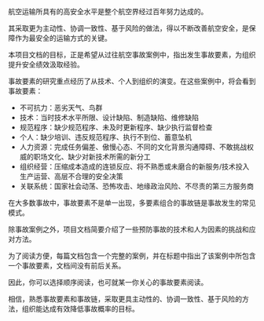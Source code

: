 航空运输所具有的高安全水平是整个航空界经过百年努力达成的。

其采取更为主动性、协调一致性、基于风险的做法，得以不断改善航空安全，是保障作为最安全的运输方式的关键。

本项目文档的目标，正是希望从过往航空事故案例中，指出发生事故要素，为组织提升安全绩效汲取经验。

事故要素的研究重点经历了从技术、个人到组织的演变。在这些案例中，将会看到事故要素：

 - 不可抗力：恶劣天气、鸟群
 - 技术：当时技术水平所限、设计缺陷、制造缺陷、维修缺陷
 - 规范程序：缺少规范程序、未及时更新程序、缺少执行监督检查
 - 个人：缺少培训、违反规范程序、执行不到位、蓄意坠机
 - 人力资源：完成任务偏差、傲慢心态、不同的文化背景沟通障碍、不敢挑战权威的职场文化、缺少对新技术所需的新分工
 - 组织经营：压缩成本造成的连锁反应、将不熟悉或未磨合的新服务/技术投入生产运营、高层不合理的安全决策
 - 关联系统：国家社会动荡、恐怖攻击、地缘政治风险、不尽责的第三方服务商

在大多数事故中，事故要素不是单一出现，多要素组合的事故链是事故发生的常见模式。

除事故案例之外，项目文档简要介绍了一些预防事故的技术和人为因素的挑战和应对方法。

为了阅读方便，每篇文档包含一个完整的案例，并在标题中指出了该案例中所包含一个事故要素，文档间没有前后关系。

因此，你可以选择顺序阅读，也可就某一你关心的事故要素阅读。

相信，熟悉事故要素和事故链，采取更具主动性的、协调一致性、基于风险的方法，组织能达成有效降低事故概率的目标。
